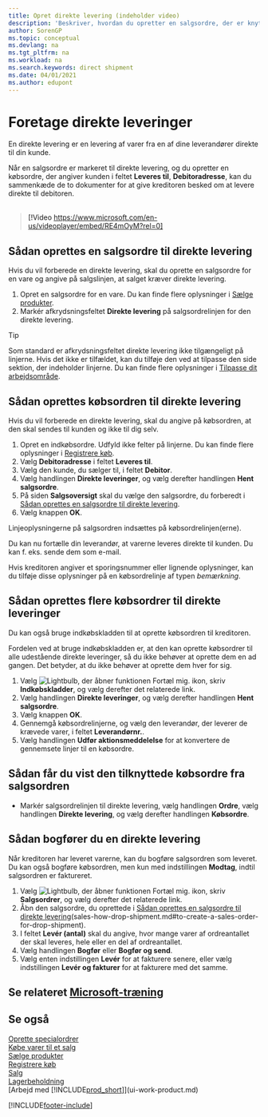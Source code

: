 ```yaml
---
title: Opret direkte levering (indeholder video)
description: 'Beskriver, hvordan du opretter en salgsordre, der er knyttet til en købsordre for at muliggøre levering direkte fra leverandøren til kunden.'
author: SorenGP
ms.topic: conceptual
ms.devlang: na
ms.tgt_pltfrm: na
ms.workload: na
ms.search.keywords: direct shipment
ms.date: 04/01/2021
ms.author: edupont
---
```

# <a name="make-drop-shipments" />Foretage direkte leveringer

En direkte levering er en levering af varer fra en af dine leverandører direkte til din kunde.

Når en salgsordre er markeret til direkte levering, og du opretter en købsordre, der angiver kunden i feltet **Leveres til**, **Debitoradresse**, kan du sammenkæde de to dokumenter for at give kreditoren besked om at levere direkte til debitoren.
<br><br>  
  
> [!Video https://www.microsoft.com/en-us/videoplayer/embed/RE4mOyM?rel=0]

## <a name="to-create-a-sales-order-for-drop-shipment" />Sådan oprettes en salgsordre til direkte levering

Hvis du vil forberede en direkte levering, skal du oprette en salgsordre for en vare og angive på salgslinjen, at salget kræver direkte levering.

1. Opret en salgsordre for en vare. Du kan finde flere oplysninger i [Sælge produkter](sales-how-sell-products.md).
2. Markér afkrydsningsfeltet **Direkte levering** på salgsordrelinjen for den direkte levering. 

> [!TIP]
> Som standard er afkrydsningsfeltet direkte levering ikke tilgængeligt på linjerne. Hvis det ikke er tilfældet, kan du tilføje den ved at tilpasse den side sektion, der indeholder linjerne. Du kan finde flere oplysninger i [Tilpasse dit arbejdsområde](ui-personalization-user.md).

## <a name="to-create-the-purchase-order-for-drop-shipment" />Sådan oprettes købsordren til direkte levering

Hvis du vil forberede en direkte levering, skal du angive på købsordren, at den skal sendes til kunden og ikke til dig selv.

1. Opret en indkøbsordre. Udfyld ikke felter på linjerne. Du kan finde flere oplysninger i [Registrere køb](purchasing-how-record-purchases.md).
2. Vælg **Debitoradresse** i feltet **Leveres til**.
3. Vælg den kunde, du sælger til, i feltet **Debitor**.
4. Vælg handlingen **Direkte leveringer**, og vælg derefter handlingen **Hent salgsordre**.
5. På siden **Salgsoversigt** skal du vælge den salgsordre, du forberedt i [Sådan oprettes en salgsordre til direkte levering](#to-create-a-sales-order-for-drop-shipment).
6. Vælg knappen **OK**.

Linjeoplysningerne på salgsordren indsættes på købsordrelinjen(erne).

Du kan nu fortælle din leverandør, at varerne leveres direkte til kunden. Du kan f. eks. sende dem som e-mail. 

Hvis kreditoren angiver et sporingsnummer eller lignende oplysninger, kan du tilføje disse oplysninger på en købsordrelinje af typen *bemærkning*.  

## <a name="to-create-multiple-purchase-orders-for-drop-shipments" />Sådan oprettes flere købsordrer til direkte leveringer

Du kan også bruge indkøbskladden til at oprette købsordren til kreditoren. 

Fordelen ved at bruge indkøbskladden er, at den kan oprette købsordrer til alle udestående direkte leveringer, så du ikke behøver at oprette dem en ad gangen. Det betyder, at du ikke behøver at oprette dem hver for sig.

1. Vælg ![Lightbulb, der åbner funktionen Fortæl mig.](media/ui-search/search_small.png "Fortæl mig, hvad du vil foretage dig") ikon, skriv **Indkøbskladder**, og vælg derefter det relaterede link.
2. Vælg handlingen **Direkte leveringer**, og vælg derefter handlingen **Hent salgsordre**.
3. Vælg knappen **OK**.
4. Gennemgå købsordrelinjerne, og vælg den leverandør, der leverer de krævede varer, i feltet **Leverandørnr.**. 
5. Vælg handlingen **Udfør aktionsmeddelelse** for at konvertere de gennemsete linjer til en købsordre.

## <a name="to-view-the-linked-purchase-order-from-the-sales-order" />Sådan får du vist den tilknyttede købsordre fra salgsordren

* Markér salgsordrelinjen til direkte levering, vælg handlingen **Ordre**, vælg handlingen **Direkte levering**, og vælg derefter handlingen **Købsordre**.

## <a name="to-post-a-drop-shipment" />Sådan bogfører du en direkte levering

Når kreditoren har leveret varerne, kan du bogføre salgsordren som leveret. Du kan også bogføre købsordren, men kun med indstillingen **Modtag**, indtil salgsordren er faktureret.

1. Vælg ![Lightbulb, der åbner funktionen Fortæl mig.](media/ui-search/search_small.png "Fortæl mig, hvad du vil foretage dig") ikon, skriv **Salgsordrer**, og vælg derefter det relaterede link.
2. Åbn den salgsordre, du oprettede i [Sådan oprettes en salgsordre til direkte levering](#to-create-a-sales-order-for-drop-shipment)(sales-how-drop-shipment.md#to-create-a-sales-order-for-drop-shipment).
3. I feltet **Levér (antal)** skal du angive, hvor mange varer af ordreantallet der skal leveres, hele eller en del af ordreantallet.
4. Vælg handlingen **Bogfør** eller **Bogfør og send**.
5. Vælg enten indstillingen **Levér** for at fakturere senere, eller vælg indstillingen **Levér og fakturer** for at fakturere med det samme.

## <a name="see-related-microsoft-trainingtrainingmodulescreate-sales-documents-dynamics--business-central" />Se relateret [Microsoft-træning](/training/modules/create-sales-documents-dynamics-365-business-central/)

## <a name="see-also" />Se også

[Oprette specialordrer](sales-how-to-create-special-orders.md)  
[Købe varer til et salg](purchasing-how-purchase-products-sale.md)  
[Sælge produkter](sales-how-sell-products.md)  
[Registrere køb](purchasing-how-record-purchases.md)  
[Salg](sales-manage-sales.md)  
[Lagerbeholdning](inventory-manage-inventory.md)  
[Arbejd med [!INCLUDE[prod_short](includes/prod_short.md)]](ui-work-product.md)


[!INCLUDE[footer-include](includes/footer-banner.md)]
